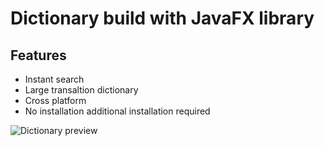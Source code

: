 # Dictionary build with JavaFX library

## Features
- Instant search
- Large transaltion dictionary
- Cross platform 
- No installation additional installation required

![Dictionary preview](https://firebasestorage.googleapis.com/v0/b/learnin-3513b.appspot.com/o/20200927_230509.jpg?alt=media&token=8b8ecdc2-b5cf-4a86-b916-c1783898e2fa)
